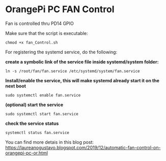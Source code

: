 
# OrangePi PC FAN Control

Fan is controlled thru PD14 GPIO

Make sure that the script is executable:

```
chmod +x fan_Control.sh
```

For registering the systemd service, do the following:

**create a symbolic link of the service file inside systemd/system folder:**
```
ln -s /root/fan/fan.service /etc/systemd/system/fan.service
```

**Install/enable the service, this will make systemd already start it on the next boot**
```
sudo systemctl enable fan.service
```

**(optional) start the service**
```
sudo systemctl start fan.service
```

**check the service status**
```
systemctl status fan.service
```


You can find more detais in this blog post:
https://laureanogustavo.blogspot.com/2019/12/automatic-fan-control-on-orangepi-pc-or.html
